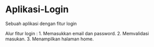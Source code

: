 # Aplikasi-Login
Sebuah aplikasi dengan fitur login
     
Alur fitur login :
     1. Memasukkan email dan password.
     2. Memvalidasi masukan.
     3. Menampilkan halaman home.
